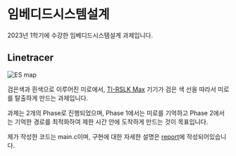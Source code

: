 # 임베디드시스템설계

2023년 1학기에 수강한 임베디드시스템설계 과제입니다.


Linetracer
---

![ES map](https://github.com/heegh000/HYU-Embedded-System-Design/assets/108382134/6df4fa90-01b6-415e-987b-4c8f466d374d)


검은색과 흰색으로 이루어진 미로에서, [TI-RSLK Max](https://university.ti.com/en/faculty/ti-robotics-system-learning-kit/ti-rslk-max-edition-curriculum) 기기가 검은 색 선을 따라서 미로를 탈출하게 만드는 과제입니다.

과제는 2개의 Phase로 진행되었으며, Phase 1에서는 미로를 기억하고 Phase 2에서는 기억한 경로를 최적화하여 제한 시간 안에 도착하게 만드는 것이 목표입니다.

제가 작성한 코드는 main.c이며, 구현에 대한 자세한 설명은 [report](https://github.com/heegh000/HYU-Assignment/blob/main/HYU-Embedded-System-Design/report.md)에 작성되어있습니다.
